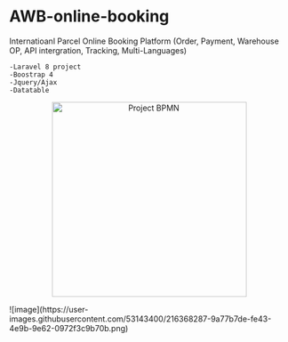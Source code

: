 # AWB-online-booking

Internatioanl Parcel Online Booking Platform (Order, Payment, Warehouse OP, API intergration, Tracking, Multi-Languages) 

	-Laravel 8 project
	-Boostrap 4
	-Jquery/Ajax
	-Datatable

<p align="center">
  <img src="https://github.com/zkwu168/AWB-online-booking/blob/master]/image.jpg" width="350" title="Project BPMN">
</p>
![image](https://user-images.githubusercontent.com/53143400/216368287-9a77b7de-fe43-4e9b-9e62-0972f3c9b70b.png)
